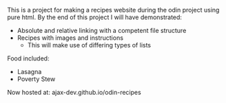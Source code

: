 This is a project for making a recipes website during the odin project using pure html.
By the end of this project I will have demonstrated:
- Absolute and relative linking with a competent file structure
- Recipes with images and instructions
    - This will make use of differing types of lists
    
Food included:
- Lasagna
- Poverty Stew


Now hosted at: ajax-dev.github.io/odin-recipes